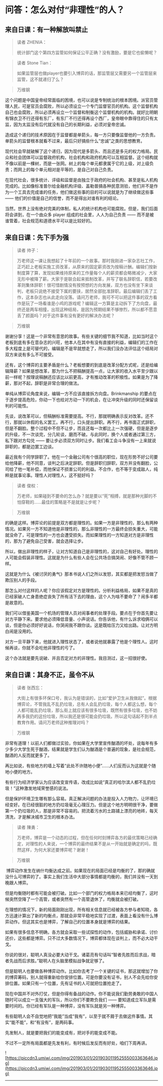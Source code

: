 # 问答：怎么对付“非理性”的人？

## 来自日课：有一种解放叫禁止

> 读者 ZHENIA：
> 
> 统计部门这个第四方监管如何保证公平正确？没有激励，要是它也偷懒呢？

> 读者 Stone Tian：
> 
> 如果监管层也做player也要引入博弈的话，那监管层又需要另一个监管层来监管，这不就递归了么？

> 万维钢

这个问题是中国皇帝经常面临的困境，也可以说是专制统治的根本困境。派官员管理人民，可是官员会腐败，所以必须设立一个专门监督官员的机构。这个监督机构自己也会腐败，所以必须再设立一个监督和制衡这个监督机构的机构。就好比明朝有锦衣卫不行还得有东厂，有东厂不行还得再设个西厂，皇帝眼中靠得住的只有太监，因为太监没有后代就没有自己的长期利益，必须对皇帝忠诚。

造成这个递归的技术原因在于监督都是单箭头，每一方只要像监督他的一方负责。单箭头的监督根本就看不过来，最后只好搞些什么“忠诚”之类的思想教育。

现代社会早就破解了这个递归，因为现代是多箭头、而且还是多元的权力格局。民众和社会团体可以监督政府机构，社会机构和政府机构可以互相监督。这个结构就不像以前是一棵树，而是一张网。树上的每个单元都隶属于它的上级，对上级负责；而网上的每个单元相对是平等的，是自己对自己负责。

在现代社会，很多统计、评级和监督是由独立于政府的社会机构、甚至是私人机构完成的。比如像标准普尔给金融机构评级、盖勒普搞各种民意测验，他们并不是作为一个工具去完成谁的任务，他们做这些事的目的可以说就是为了继续做这些事 —— 他们的价值是自己的信誉，而不是得出对谁有利的结论。

当然，世界上没有绝对完美的体制，私人的统计机构也可能腐败。但是，我们后面将会讲到，在一个由众多 player 组成的社会里，人人为自己负责 —— 而不是被谁管着，社会规范和道德水平可以是比较好的。

## 来自日课：先下手为强

> 读者 帅子：
> 
> 万老师这一课让我想起了十年前的一个故事。那时我刚进一家杂志社工作，正巧赶上老板实施工资改革，从原来的固定薪资改为按稿计酬。编辑们按新制度算了算，发现如果维持原来的工作量每个人的薪资都会略微减少，大家无形中被降了薪。大家于是联合起来抵制改革，并写了联名辞职信，若要改革则集体辞职！很可惜剧情没有按预想的方向发展，双方也没有坐下来谈判，老板只说绝不接受下属的要挟，居然全部批准辞职。最后编辑们丢了工作，这本杂志也从此走向没落。请问万老师，我可不可以把这件事的双方看作是玩了一场看谁是小鸡的游戏呢？编辑这一方算是主动拆下了方向盘，最终还是两车相撞，出现这种结局，是因为预期结果不够惨烈，所以都不愿意丢了颜面吗？对于这件事有没有更好的解决办法呢？

> 万维钢

谢谢分享！这是一个非常有意思的故事。有些关键的细节我不知道，比如当时这个老板到底有多在意杂志的兴旺，他本人在其中有没有直接的利益，编辑们的工作在多大程度上是可替代的，编辑是不是早就想走了，所以我们没办法评估这个结局对双方来说有多么不可接受。

还有，这个博弈的主要矛盾是什么？老板想要的到底是改革分配方式呢，还是给编辑降薪？如果是想改革，那为什么不把稿酬提高一点，让大家的收入水平至少跟以前一样呢？按理说稿酬还应该比以前更高，才有推动改革的积极性。如果是为了降薪，那对不起，辞职是非常合理的做法。

单纯从博弈论角度来说，编辑一方不应该直接拆方向盘。Brinkmanship 的要点在于逐步提高危险，你动一下也给对方动一下的机会，在让冲突升级的同时还保留谈判的可能性。

先谈，说改革可以，但稿酬标准需要提高。不行，那就明确表示反对改革。还不行，那就以休假的名义罢工。再不行，口头提出辞职。再不行，再书面正式辞职，但是不翻脸。整个过程中不但不让步，而且还每一次都比上一次强硬，但是是逐步的升级，不一次谈完，分几轮谈，磨而不破。与此同时，换个人或者通过第三方，私下跟对方勾兑 —— 要让步必须双方同时让步。我们看工会斗争没有一上来就说辞职的，都是边罢工边谈。

最近我有个同学辞职了。他在一个金融公司有个很高的职位，现在形势不好公司要给他降薪，他不同意，谈判之后决定辞职。但是辞职归辞职，双方并没有翻脸，公司给了他一笔补偿，而他保证不损害公司的利益。不合作，也不等于变成敌人，纯粹是就事论事。理性人对理性人，这不挺好吗？

> 读者 俊权：
> 
> 万老师，如果碰到不要命的怎么办？就是要以“死”相搏，就是那种光脚的不怕穿鞋的……最佳的策略是不是就是让步呢？

> 万维钢

的确是这样。博弈论的前提是双方都是理性的。如果一方是非理性的，那么有两种情况。如果另一方不知道他是非理性的，那么非理性的一方最终会损失重大，可能就没命了，可是理性的一方也会遭受损失。而如果理性的一方知道对方是非理性的，那为了避免自己受害，就会选择让步。

所以，做出非理性的样子，让对方知道自己是非理性的，这对自己有好处。理性的人可能会假装非理性。这就是为什么有些人会在公共场合搞哭闹、好像不管不顾一样。

这就是为什么《被讨厌的勇气》那本书说人们之所以发怒，其实都是把发怒当做了欺压别人的手段。

那怎么对付这样的人呢？你应该假定对方是理性的。分析利益格局，如果不是真的已经家破人亡身患绝症丧失了所有活下去的理由，这个人为啥不要命了？闹多半都是故意的。

我们可以借鉴美国一个机场的管理人员对闹事者的处理手段。要点在于你首先要让对方平静下来。要求他必须降低音量、小声说话。你告诉他，有什么诉求咱俩可以谈，但是你必须好好说话，你哭闹我不跟你谈。这是既给压力又给出路。让对方明白闹是没用的。

对方一旦平静下来，他就进入理性状态了，或者说他就暴露了他是个理性人。这时候再谈，你就不会吃他非理性的亏了。

这个办法就是要先说破、并且否定对方的非理性。我目测过，这一招很好使。

## 来自日课：其身不正，虽令不从

> 读者 张西忘：
> 
> 大街上有很多环保口号，我认为是错误的，比如“爱护卫生从我做起”。根据博弈论，不管我乱不乱扔垃圾，总有人会乱扔垃圾，每个人都这么想，每个人都可能乱扔垃圾，那么街上就应该有很多垃圾，既然有很多垃圾，也不妨再多我扔的这份垃圾，所以我还是很可能会扔垃圾。所以这句话起不到半点教育作用。请问万老师这种推理对吗？

> 万维钢

非常有道理！以前人们都做过实验，你如果在大学里宣传酗酒的坏处，说每年有多少多少大学生死于酗酒，结果就是学生们认为酗酒是个普遍的现象，是社会规范，酗酒的人反而就更多了。

再比如说，有些地方的墙上写着“此处不许随地小便”……人们反而认为这就是个随地小便的地方。

有些行为经济学家认为应该改变宣传语，改成比如说“真正的哈尔滨人都不乱扔垃圾！”这种激发地域荣誉感的说法。

但是保护环境卫生哪有那么容易。真正解决问题的办法是投入人力物力，让环境已经变好。在已经很脏的地方扔垃圾毫无心理压力。但是这个地方明明很干净，要做第一个扔垃圾的人，那是非常不容易的。把流着污水的土路铺上漂亮的地砖，每天清洗，才是解决城市卫生的根本办法。

> 读者 陳勇：
> 
> 万老师，博弈是一个动态的过程，但在任何时刻博弈各方的最优策略已经确定，对理性的人来说，一个博弈的最终结果不是从一开始就是确定的吗，既然这样，为何大家还要博弈呢？谢谢！

> 万维钢

 博弈动作发生在纳什均衡达成之前。如果现在的局面已经是均衡的了，那的确就没什么可博弈的了。事实上我们生活中大部分事情都是均衡的，我们并没有一天到晚跟人博弈。

但是均衡随时都有可能会被打破。比如一个部门的权力格局本来已经均衡了，这时候突然空降了一个高管，或者突然有一个高管退休了，均衡就会被打破。

在理想的情况下，新的局面刚刚出现，所有相关信息就已经被各方参与者知晓，各方迅速计算出了新的均衡点，那就会非常平稳地实现了过渡，表面上看没有什么博弈动作。但这其实也是博弈，了解自己的位置本身就是博弈的结果。

如果有很多信息不明确，各方就会采取一些试探性的动作，包括威胁和承诺、讨价还价，这些都是博弈。只不过大多数情况下，博弈都体现在谈判上，而不必大动干戈。

你说的很对，聪明人真没必要大动干戈。诸葛亮有句话叫“智者先胜而后求战，暗者先战而后求胜。”聪明人在头脑里模拟战争就足够了。

但是聪明人也要做各种博弈动作。比如你去考了一个关键的证书，那这就增加了你的博弈筹码，别人就得重新给你安排位置。可是你要没有证书，别人不会先给你安排位置。如果只有一个位置，先有证书的人可就把位置抢走了。

现在中国并不对外打仗，但是你得有备战的动作。你不能说我们勤劳勇敢的中国人随时可以成立一支强大的军队，所以你们不要欺负我们 —— 要知道成立军队是需要时间的。你已经有军队是一种博弈，没有军队就是另一种博弈。

有些聪明人会不自觉地把“我能”当成“我有”，以至于就不屑于去做这件事情。其实“能不能”，和“有没有”，是两码事。

先发制人，就是要把我们的能变成有，把对手的能变成不能。

不过不一定所有局面都是先发有利，有时候后发反而有好处，咱们下周再讲。

![https://piccdn3.umiwi.com/img/201903/01/201903011952555003363646.jpg](https://piccdn3.umiwi.com/img/201903/01/201903011952555003363646.jpg)

---
